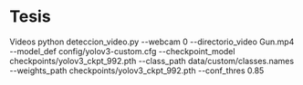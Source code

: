 # Tesis


Videos
python deteccion_video.py  --webcam 0 --directorio_video Gun.mp4 --model_def config/yolov3-custom.cfg --checkpoint_model checkpoints/yolov3_ckpt_992.pth --class_path data/custom/classes.names  --weights_path checkpoints/yolov3_ckpt_992.pth  --conf_thres 0.85
